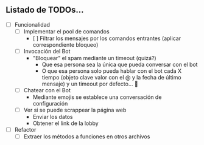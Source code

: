 ## Listado de TODOs...


* [ ] Funcionalidad 
  * [ ] Implementar el pool de comandos
    * [ ] Filtrar los mensajes por los comandos entrantes (aplicar correspondiente bloqueo)
  * [ ] Invocación del Bot
    * "Bloquear" el spam mediante un timeout (quizá?)
      * Que esa persona sea la única que pueda conversar con el bot
      * O que esa persona solo pueda hablar con el bot cada X tiempo (objeto clave valor con el @ y la fecha de último mensaje) y un timeout por defecto... 🤔
  * [ ] Chatear con el Bot
    * Mediante emojis se establece una conversación de configuración
  * [ ] Ver si se puede scrappear la página web 
    * Enviar los datos
    * Obtener el link de la lobby

* [ ] Refactor
  * [ ] Extraer los métodos a funciones en otros archivos
